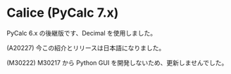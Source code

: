 # Calice (PyCalc 7.x)

PyCalc 6.x の後継版です、Decimal を使用しました。

(A20227) 今この紹介とリリースは日本語になりました。

(M30222) M30217 から Python GUI を開発しないため、更新しませんでした。
